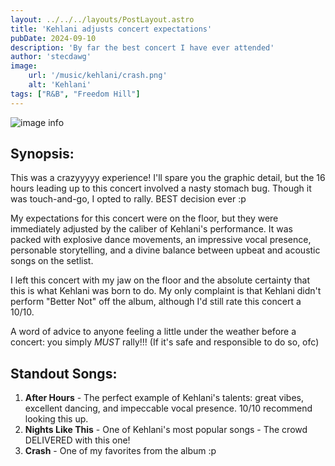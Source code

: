 ```yaml
---
layout: ../../../layouts/PostLayout.astro
title: 'Kehlani adjusts concert expectations'
pubDate: 2024-09-10
description: 'By far the best concert I have ever attended'
author: 'stecdawg'
image:
    url: '/music/kehlani/crash.png'
    alt: 'Kehlani'
tags: ["R&B", "Freedom Hill"]
---
```

![image info](/music/kehlani/crash.png)

## Synopsis:
This was a crazyyyyy experience! I'll spare you the graphic detail, but the 16 hours leading up to this concert involved a nasty stomach bug. Though it was touch-and-go, I opted to rally. BEST decision ever :p

My expectations for this concert were on the floor, but they were immediately adjusted by the caliber of Kehlani's performance. It was packed with explosive dance movements, an impressive vocal presence, personable storytelling, and a divine balance between upbeat and acoustic songs on the setlist. 

I left this concert with my jaw on the floor and the absolute certainty that this is what Kehlani was born to do. My only complaint is that Kehlani didn't perform "Better Not" off the album, although I'd still rate this concert a 10/10. 

A word of advice to anyone feeling a little under the weather before a concert: you simply _MUST_ rally!!! (If it's safe and responsible to do so, ofc)

## Standout Songs:
1. **After Hours** - The perfect example of Kehlani's talents: great vibes, excellent dancing, and impeccable vocal presence. 10/10 recommend looking this up.
2. **Nights Like This** - One of Kehlani's most popular songs - The crowd DELIVERED with this one!
3. **Crash** - One of my favorites from the album :p